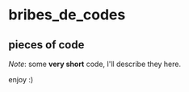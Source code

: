 # bribes_de_codes

## pieces of code


*Note*: some **very short** code, I'll describe they here.

enjoy :)
